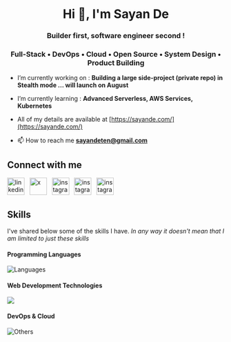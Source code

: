 <h1 align="center">Hi 👋, I'm Sayan De</h1>
<h3 align="center">Builder first, software engineer second !</h3> 
<h3 align="center">Full-Stack • DevOps • Cloud • Open Source • System Design • Product Building</h3> 

- I’m currently working on :
  **Building a large side-project (private repo) in Stealth mode ... will launch on August** 

- I’m currently learning :
  **Advanced Serverless, AWS Services, Kubernetes**

- All of my details are available at [https://sayande.com/](https://sayande.com/)

- 📫 How to reach me **sayandeten@gmail.com**

## Connect with me
[<img src='https://cdn.simpleicons.org/linkedin/0A66C2' alt='linkedin' height='40'>](https://www.linkedin.com/in/sayande/) &nbsp;
[<img src='https://cdn.simpleicons.org/x?&theme=light' alt='x' height='40'>](https://x.com/sayandedotcom) &nbsp;
[<img src='https://cdn.simpleicons.org/instagram?&theme=light' alt='instagram' height='40'>](https://instagram.com/sayandedotcom) &nbsp;
[<img src='https://cdn.simpleicons.org/facebook?&theme=light' alt='instagram' height='40'>](https://www.facebook.com/profile.php?id=100010494277272) &nbsp;
[<img src='https://cdn.simpleicons.org/gmail' alt='instagram' height='40'>](mailto:sayandeten@gmail.com) &nbsp;

## Skills

I've shared below some of the skills I have. _In any way it doesn't mean that I am limited to just these skills_
#### Programming Languages
![Languages](https://skillicons.dev/icons?i=js,ts,python,java,go,rust,solidity)
#### Web Development Technologies
![](https://skillicons.dev/icons?i=react,next,tailwind,nodejs,django,graphql,prisma,postgres,mongodb,redis,kafka)

#### DevOps & Cloud
![Others](https://skillicons.dev/icons?i=git,github,githubactions,aws,docker,kubernetes,jenkins,nginx,terraform,prometheus,grafana,ansible,vercel,cloudflare)

<!-- - #### Other tools & Technologies
![Others](https://skillicons.dev/icons?i=markdown,regex,vscode,linux,bash,vim,powershell,postman,selenium,vite,latex,figma)

<p align="left"> <img src="https://komarev.com/ghpvc/?username=sayande2002&label=Profile%20views&color=0e75b6&style=flat" alt="sayande2002" /> </p>

# ![Typing SVG](https://readme-typing-svg.demolab.com?font=Fira+Code&size=30&pause=1000&vCenter=true&width=800&color=fa8c01&lines=Sayan+De+Welcoming+you+%F0%9F%91%8B;I+am+a+passionate+Full+-+Stack+Developer;I+am+a+passionate+DevOps+-+Developer;I+am+a+passionate+Cloud+-+Developer;)

 📄 My Resume [https://sayande.me/assets/SayanDeCV.pdf](https://sayande.me/assets/SayanDeCV.pdf) -->
<!-- - - Technical Skills:-
- **Languages -**  JavaScript, TypeScript, Golang, Python, Java, SQL
- **Web Dev   -**  React.js, Next.js, Prisma, Node.js, PostgreSQL, Redis, MongoDB, GraphQL, Kafka, Elasticsearch
- **DevOps    -**  Git, Jenkins, Docker, Kubernetes, ArgoCD, Nginix, Terraform, Ansible, Prometheus, Grafana
- **Cloud     -**  AWS ( IAM, VPC, EC2, S3, RDS, Lambda, ELB, Auto Scaling, Route 53, ElastiCache, CloudFront, ECS, EKS )
- **Others    -**  DSA, RDBMS, OS, Cloud Computing, Networking, Linux, System Design ( HLD & LLD) --->
